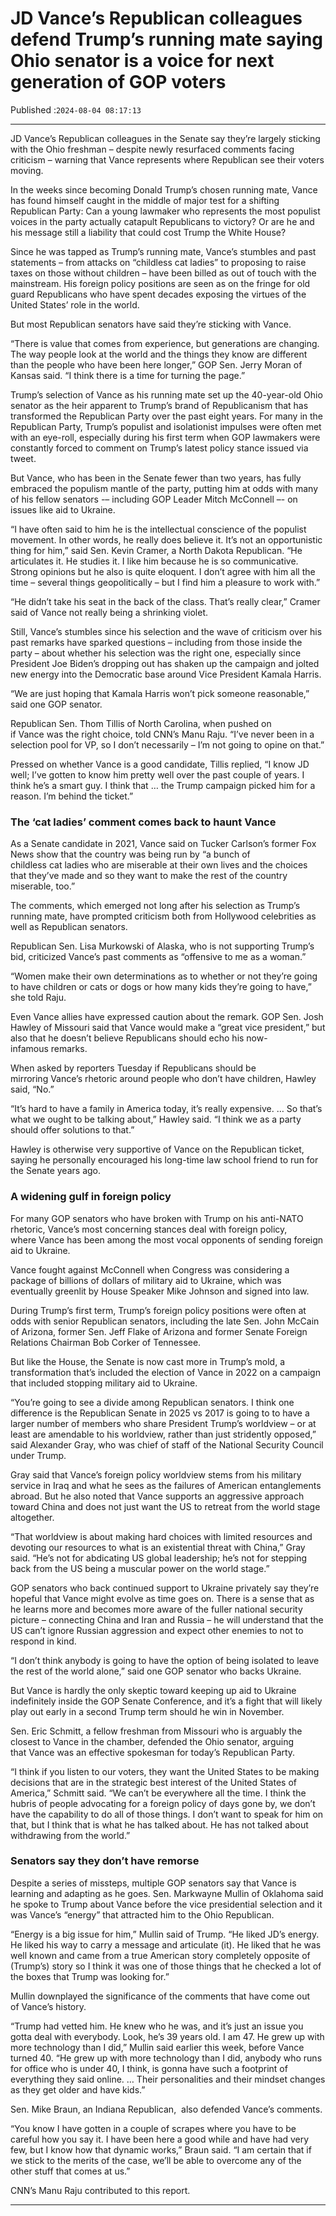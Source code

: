 # JD Vance’s Republican colleagues defend Trump’s running mate saying Ohio senator is a voice for next generation of GOP voters

Published :`2024-08-04 08:17:13`

---

JD Vance’s Republican colleagues in the Senate say they’re largely sticking with the Ohio freshman – despite newly resurfaced comments facing criticism – warning that Vance represents where Republican see their voters moving.

In the weeks since becoming Donald Trump’s chosen running mate, Vance has found himself caught in the middle of major test for a shifting Republican Party: Can a young lawmaker who represents the most populist voices in the party actually catapult Republicans to victory? Or are he and his message still a liability that could cost Trump the White House?

Since he was tapped as Trump’s running mate, Vance’s stumbles and past statements – from attacks on “childless cat ladies” to proposing to raise taxes on those without children – have been billed as out of touch with the mainstream. His foreign policy positions are seen as on the fringe for old guard Republicans who have spent decades exposing the virtues of the United States’ role in the world.

But most Republican senators have said they’re sticking with Vance.

“There is value that comes from experience, but generations are changing. The way people look at the world and the things they know are different than the people who have been here longer,” GOP Sen. Jerry Moran of Kansas said. “I think there is a time for turning the page.”

Trump’s selection of Vance as his running mate set up the 40-year-old Ohio senator as the heir apparent to Trump’s brand of Republicanism that has transformed the Republican Party over the past eight years. For many in the Republican Party, Trump’s populist and isolationist impulses were often met with an eye-roll, especially during his first term when GOP lawmakers were constantly forced to comment on Trump’s latest policy stance issued via tweet.

But Vance, who has been in the Senate fewer than two years, has fully embraced the populism mantle of the party, putting him at odds with many of his fellow senators -– including GOP Leader Mitch McConnell –- on issues like aid to Ukraine.

“I have often said to him he is the intellectual conscience of the populist movement. In other words, he really does believe it. It’s not an opportunistic thing for him,” said Sen. Kevin Cramer, a North Dakota Republican. “He articulates it. He studies it. I like him because he is so communicative. Strong opinions but he also is quite eloquent. I don’t agree with him all the time – several things geopolitically – but I find him a pleasure to work with.”

“He didn’t take his seat in the back of the class. That’s really clear,” Cramer said of Vance not really being a shrinking violet.

Still, Vance’s stumbles since his selection and the wave of criticism over his past remarks have sparked questions – including from those inside the party – about whether his selection was the right one, especially since President Joe Biden’s dropping out has shaken up the campaign and jolted new energy into the Democratic base around Vice President Kamala Harris.

“We are just hoping that Kamala Harris won’t pick someone reasonable,” said one GOP senator.

Republican Sen. Thom Tillis of North Carolina, when pushed on if Vance was the right choice, told CNN’s Manu Raju. “I’ve never been in a selection pool for VP, so I don’t necessarily – I’m not going to opine on that.”

Pressed on whether Vance is a good candidate, Tillis replied, “I know JD well; I’ve gotten to know him pretty well over the past couple of years. I think he’s a smart guy. I think that … the Trump campaign picked him for a reason. I’m behind the ticket.”

### The ‘cat ladies’ comment comes back to haunt Vance

As a Senate candidate in 2021, Vance said on Tucker Carlson’s former Fox News show that the country was being run by “a bunch of childless cat ladies who are miserable at their own lives and the choices that they’ve made and so they want to make the rest of the country miserable, too.”

The comments, which emerged not long after his selection as Trump’s running mate, have prompted criticism both from Hollywood celebrities as well as Republican senators.

Republican Sen. Lisa Murkowski of Alaska, who is not supporting Trump’s bid, criticized Vance’s past comments as “offensive to me as a woman.”

“Women make their own determinations as to whether or not they’re going to have children or cats or dogs or how many kids they’re going to have,” she told Raju.

Even Vance allies have expressed caution about the remark. GOP Sen. Josh Hawley of Missouri said that Vance would make a “great vice president,” but also that he doesn’t believe Republicans should echo his now-infamous remarks.

When asked by reporters Tuesday if Republicans should be mirroring Vance’s rhetoric around people who don’t have children, Hawley said, “No.”

“It’s hard to have a family in America today, it’s really expensive. … So that’s what we ought to be talking about,” Hawley said. “I think we as a party should offer solutions to that.”

Hawley is otherwise very supportive of Vance on the Republican ticket, saying he personally encouraged his long-time law school friend to run for the Senate years ago.

### A widening gulf in foreign policy

For many GOP senators who have broken with Trump on his anti-NATO rhetoric, Vance’s most concerning stances deal with foreign policy, where Vance has been among the most vocal opponents of sending foreign aid to Ukraine.

Vance fought against McConnell when Congress was considering a package of billions of dollars of military aid to Ukraine, which was eventually greenlit by House Speaker Mike Johnson and signed into law.

During Trump’s first term, Trump’s foreign policy positions were often at odds with senior Republican senators, including the late Sen. John McCain of Arizona, former Sen. Jeff Flake of Arizona and former Senate Foreign Relations Chairman Bob Corker of Tennessee.

But like the House, the Senate is now cast more in Trump’s mold, a transformation that’s included the election of Vance in 2022 on a campaign that included stopping military aid to Ukraine.

“You’re going to see a divide among Republican senators. I think one difference is the Republican Senate in 2025 vs 2017 is going to to have a larger number of members who share President Trump’s worldview – or at least are amendable to his worldview, rather than just stridently opposed,” said Alexander Gray, who was chief of staff of the National Security Council under Trump.

Gray said that Vance’s foreign policy worldview stems from his military service in Iraq and what he sees as the failures of American entanglements abroad. But he also noted that Vance supports an aggressive approach toward China and does not just want the US to retreat from the world stage altogether.

“That worldview is about making hard choices with limited resources and devoting our resources to what is an existential threat with China,” Gray said. “He’s not for abdicating US global leadership; he’s not for stepping back from the US being a muscular power on the world stage.”

GOP senators who back continued support to Ukraine privately say they’re hopeful that Vance might evolve as time goes on. There is a sense that as he learns more and becomes more aware of the fuller national security picture – connecting China and Iran and Russia – he will understand that the US can’t ignore Russian aggression and expect other enemies to not to respond in kind.

“I don’t think anybody is going to have the option of being isolated to leave the rest of the world alone,” said one GOP senator who backs Ukraine.

But Vance is hardly the only skeptic toward keeping up aid to Ukraine indefinitely inside the GOP Senate Conference, and it’s a fight that will likely play out early in a second Trump term should he win in November.

Sen. Eric Schmitt, a fellow freshman from Missouri who is arguably the closest to Vance in the chamber, defended the Ohio senator, arguing that Vance was an effective spokesman for today’s Republican Party.

“I think if you listen to our voters, they want the United States to be making decisions that are in the strategic best interest of the United States of America,” Schmitt said. “We can’t be everywhere all the time. I think the hubris of people advocating for a foreign policy of days gone by, we don’t have the capability to do all of those things. I don’t want to speak for him on that, but I think that is what he has talked about. He has not talked about withdrawing from the world.”

### Senators say they don’t have remorse

Despite a series of missteps, multiple GOP senators say that Vance is learning and adapting as he goes. Sen. Markwayne Mullin of Oklahoma said he spoke to Trump about Vance before the vice presidential selection and it was Vance’s “energy” that attracted him to the Ohio Republican.

“Energy is a big issue for him,” Mullin said of Trump. “He liked JD’s energy. He liked his way to carry a message and articulate (it). He liked that he was well known and came from a true American story completely opposite of (Trump’s) story so I think it was one of those things that he checked a lot of the boxes that Trump was looking for.”

Mullin downplayed the significance of the comments that have come out of Vance’s history.

“Trump had vetted him. He knew who he was, and it’s just an issue you gotta deal with everybody. Look, he’s 39 years old. I am 47. He grew up with more technology than I did,” Mullin said earlier this week, before Vance turned 40. “He grew up with more technology than I did, anybody who runs for office who is under 40, I think, is gonna have such a footprint of everything they said online. … Their personalities and their mindset changes as they get older and have kids.”

Sen. Mike Braun, an Indiana Republican,  also defended Vance’s comments.

“You know I have gotten in a couple of scrapes where you have to be careful how you say it. I have been here a good while and have had very few, but I know how that dynamic works,” Braun said. “I am certain that if we stick to the merits of the case, we’ll be able to overcome any of the other stuff that comes at us.”

CNN’s Manu Raju contributed to this report.

---

